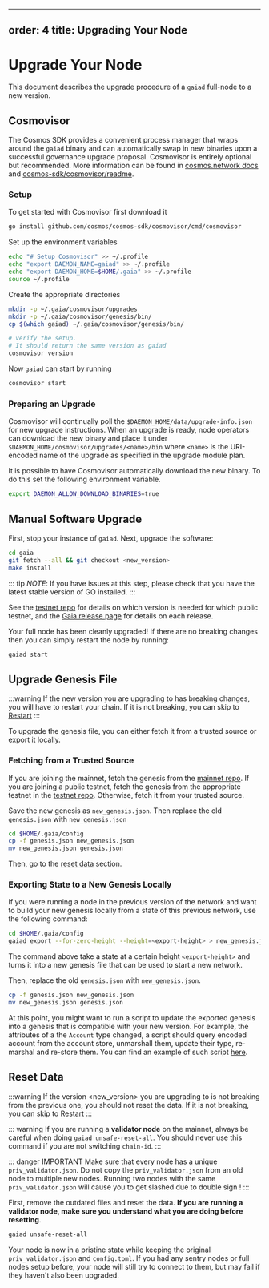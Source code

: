 ***

order: 4
title: Upgrading Your Node
--------------------------

# Upgrade Your Node

This document describes the upgrade procedure of a `gaiad` full-node to a new
version.

## Cosmovisor

The Cosmos SDK provides a convenient process manager that wraps around the
`gaiad` binary and can automatically swap in new binaries upon a successful
governance upgrade proposal. Cosmovisor is entirely optional but recommended.
More information can be found in
[cosmos.network docs](https://docs.cosmos.network/v0.45/run-node/cosmovisor.html)
and
[cosmos-sdk/cosmovisor/readme](https://github.com/cosmos/cosmos-sdk/blob/v0.45.0/cosmovisor/README.md).

### Setup

To get started with Cosmovisor first download it

```bash
go install github.com/cosmos/cosmos-sdk/cosmovisor/cmd/cosmovisor
```

Set up the environment variables

```bash
echo "# Setup Cosmovisor" >> ~/.profile
echo "export DAEMON_NAME=gaiad" >> ~/.profile
echo "export DAEMON_HOME=$HOME/.gaia" >> ~/.profile
source ~/.profile
```

Create the appropriate directories

```bash
mkdir -p ~/.gaia/cosmovisor/upgrades
mkdir -p ~/.gaia/cosmovisor/genesis/bin/
cp $(which gaiad) ~/.gaia/cosmovisor/genesis/bin/

# verify the setup.
# It should return the same version as gaiad
cosmovisor version
```

Now `gaiad` can start by running

```bash
cosmovisor start
```

### Preparing an Upgrade

Cosmovisor will continually poll the `$DAEMON_HOME/data/upgrade-info.json` for
new upgrade instructions. When an upgrade is ready, node operators can download
the new binary and place it under `$DAEMON_HOME/cosmovisor/upgrades/<name>/bin`
where `<name>` is the URI-encoded name of the upgrade as specified in the
upgrade module plan.

It is possible to have Cosmovisor automatically download the new binary. To do
this set the following environment variable.

```bash
export DAEMON_ALLOW_DOWNLOAD_BINARIES=true
```

## Manual Software Upgrade

First, stop your instance of `gaiad`. Next, upgrade the software:

```bash
cd gaia
git fetch --all && git checkout <new_version>
make install
```

::: tip *NOTE*: If you have issues at this step, please check that you have the
latest stable version of GO installed. :::

See the [testnet repo](https://github.com/cosmos/testnets) for details on which
version is needed for which public testnet, and the
[Gaia release page](https://github.com/cosmos/Gaia/releases) for details on each
release.

Your full node has been cleanly upgraded! If there are no breaking changes then
you can simply restart the node by running:

```bash
gaiad start
```

## Upgrade Genesis File

:::warning If the new version you are upgrading to has breaking changes, you
will have to restart your chain. If it is not breaking, you can skip to
[Restart](#restart) :::

To upgrade the genesis file, you can either fetch it from a trusted source or
export it locally.

### Fetching from a Trusted Source

If you are joining the mainnet, fetch the genesis from the
[mainnet repo](https://github.com/cosmos/launch). If you are joining a public
testnet, fetch the genesis from the appropriate testnet in the
[testnet repo](https://github.com/cosmos/testnets). Otherwise, fetch it from
your trusted source.

Save the new genesis as `new_genesis.json`. Then replace the old `genesis.json`
with `new_genesis.json`

```bash
cd $HOME/.gaia/config
cp -f genesis.json new_genesis.json
mv new_genesis.json genesis.json
```

Then, go to the [reset data](#reset-data) section.

### Exporting State to a New Genesis Locally

If you were running a node in the previous version of the network and want to
build your new genesis locally from a state of this previous network, use the
following command:

```bash
cd $HOME/.gaia/config
gaiad export --for-zero-height --height=<export-height> > new_genesis.json
```

The command above take a state at a certain height `<export-height>` and turns
it into a new genesis file that can be used to start a new network.

Then, replace the old `genesis.json` with `new_genesis.json`.

```bash
cp -f genesis.json new_genesis.json
mv new_genesis.json genesis.json
```

At this point, you might want to run a script to update the exported genesis
into a genesis that is compatible with your new version. For example, the
attributes of a the `Account` type changed, a script should query encoded
account from the account store, unmarshall them, update their type, re-marshal
and re-store them. You can find an example of such script
[here](https://github.com/cosmos/cosmos-sdk/blob/02c6c9fafd58da88550ab4d7d494724a477c8a68/contrib/migrate/v0.33.x-to-v0.34.0.py).

## Reset Data

:::warning If the version \<new\_version> you are upgrading to is not breaking
from the previous one, you should not reset the data. If it is not breaking, you
can skip to [Restart](#restart) :::

::: warning If you are running a **validator node** on the mainnet, always be
careful when doing `gaiad unsafe-reset-all`. You should never use this command
if you are not switching `chain-id`. :::

::: danger IMPORTANT Make sure that every node has a unique
`priv_validator.json`. Do not copy the `priv_validator.json` from an old node to
multiple new nodes. Running two nodes with the same `priv_validator.json` will
cause you to get slashed due to double sign ! :::

First, remove the outdated files and reset the data. **If you are running a
validator node, make sure you understand what you are doing before resetting**.

```bash
gaiad unsafe-reset-all
```

Your node is now in a pristine state while keeping the original
`priv_validator.json` and `config.toml`. If you had any sentry nodes or full
nodes setup before, your node will still try to connect to them, but may fail if
they haven't also been upgraded.

